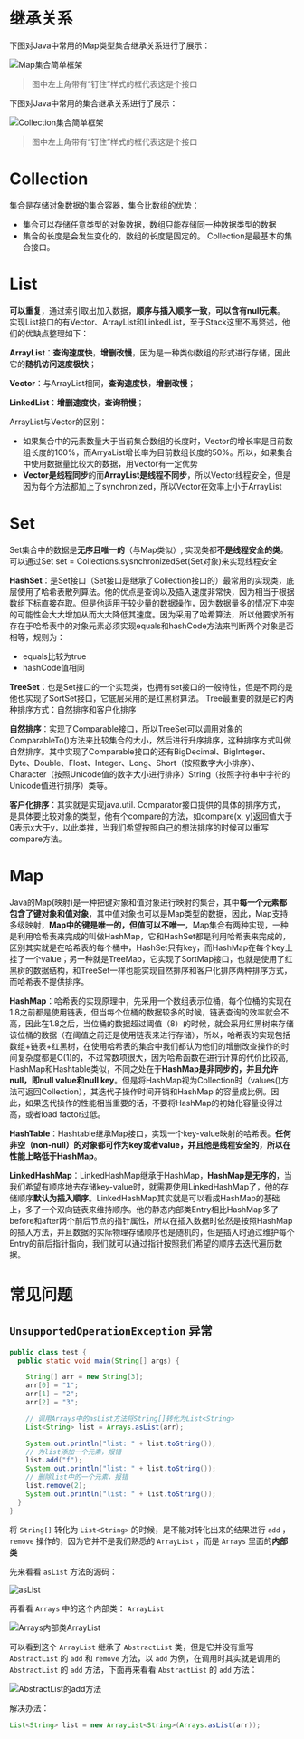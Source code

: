 ﻿# 继承关系

下图对Java中常用的Map类型集合继承关系进行了展示：

![Map集合简单框架](https://img-blog.csdnimg.cn/20201105111723581.png?x-oss-process=image/watermark,type_ZmFuZ3poZW5naGVpdGk,shadow_10,text_aHR0cHM6Ly9ibG9nLmNzZG4ubmV0L3FxXzQxNjc2Mjk0,size_16,color_FFFFFF,t_70#pic_center)

> 图中左上角带有“钉住”样式的框代表这是个接口

下图对Java中常用的集合继承关系进行了展示：

![Collection集合简单框架](https://img-blog.csdnimg.cn/20201105111723587.png?x-oss-process=image/watermark,type_ZmFuZ3poZW5naGVpdGk,shadow_10,text_aHR0cHM6Ly9ibG9nLmNzZG4ubmV0L3FxXzQxNjc2Mjk0,size_16,color_FFFFFF,t_70#pic_center)

> 图中左上角带有“钉住”样式的框代表这是个接口

# Collection

集合是存储对象数据的集合容器，集合比数组的优势：

* 集合可以存储任意类型的对象数据，数组只能存储同一种数据类型的数据
* 集合的长度是会发生变化的，数组的长度是固定的。
Collection是最基本的集合接口。

# List

**可以重复**，通过索引取出加入数据，**顺序与插入顺序一致**，**可以含有null元素**。
实现List接口的有Vector、ArrayList和LinkedList，至于Stack这里不再赘述，他们的优缺点整理如下：

**ArrayList**：**查询速度快**，**增删改慢**，因为是一种类似数组的形式进行存储，因此它的**随机访问速度极快**；

**Vector**：与ArrayList相同，**查询速度快**，**增删改慢**；

**LinkedList**：**增删速度快**，**查询稍慢**；

ArrayList与Vector的区别：

* 如果集合中的元素数量大于当前集合数组的长度时，Vector的增长率是目前数组长度的100%，而ArryaList增长率为目前数组长度的50%。所以，如果集合中使用数据量比较大的数据，用Vector有一定优势
* **Vector是线程同步**的而**ArrayList是线程不同步**，所以Vector线程安全，但是因为每个方法都加上了synchronized，所以Vector在效率上小于ArrayList
 

# Set

Set集合中的数据是**无序且唯一的**（与Map类似）, 实现类都**不是线程安全的类**。可以通过Set set = Collections.sysnchronizedSet(Set对象)来实现线程安全

**HashSet**：是Set接口（Set接口是继承了Collection接口的）最常用的实现类，底层使用了哈希表散列算法。他的优点是查询以及插入速度非常快，因为相当于根据数组下标直接存取。但是他适用于较少量的数据操作，因为数据量多的情况下冲突的可能性会大大增加从而大大降低其速度。因为采用了哈希算法，所以他要求所有存在于哈希表中的对象元素必须实现equals和hashCode方法来判断两个对象是否相等，规则为：

* equals比较为true
* hashCode值相同

**TreeSet**：也是Set接口的一个实现类，也拥有set接口的一般特性，但是不同的是他也实现了SortSet接口，它底层采用的是红黑树算法。
Tree最重要的就是它的两种排序方式：自然排序和客户化排序

**自然排序**：实现了Comparable接口，所以TreeSet可以调用对象的ComparableTo()方法来比较集合的大小，然后进行升序排序，这种排序方式叫做自然排序。其中实现了Comparable接口的还有BigDecimal、BigInteger、Byte、Double、Float、Integer、Long、Short（按照数字大小排序）、Character（按照Unicode值的数字大小进行排序）String（按照字符串中字符的Unicode值进行排序）类等。

**客户化排序**：其实就是实现java.util. Comparator<Type>接口提供的具体的排序方式，<Type> 是具体要比较对象的类型，他有个compare的方法，如compare(x, y)返回值大于0表示x大于y，以此类推，当我们希望按照自己的想法排序的时候可以重写compare方法。

# Map

Java的Map(映射)是一种把键对象和值对象进行映射的集合，其中**每一个元素都包含了键对象和值对象**，其中值对象也可以是Map类型的数据，因此，Map支持多级映射，**Map中的键是唯一的，但值可以不唯一**，Map集合有两种实现，一种是利用哈希表来完成的叫做HashMap，它和HashSet都是利用哈希表来完成的，区别其实就是在哈希表的每个桶中，HashSet只有key，而HashMap在每个key上挂了一个value；另一种就是TreeMap，它实现了SortMap接口，也就是使用了红黑树的数据结构，和TreeSet一样也能实现自然排序和客户化排序两种排序方式，而哈希表不提供排序。

**HashMap**：哈希表的实现原理中，先采用一个数组表示位桶，每个位桶的实现在1.8之前都是使用链表，但当每个位桶的数据较多的时候，链表查询的效率就会不高，因此在1.8之后，当位桶的数据超过阈值（8）的时候，就会采用红黑树来存储该位桶的数据（在阈值之前还是使用链表来进行存储），所以，哈希表的实现包括数组+链表+红黑树，在使用哈希表的集合中我们都认为他们的增删改查操作的时间复杂度都是O(1)的，不过常数项很大，因为哈希函数在进行计算的代价比较高, HashMap和Hashtable类似，不同之处在于**HashMap是非同步的，并且允许null，即null value和null key**。但是将HashMap视为Collection时（values()方法可返回Collection），其迭代子操作时间开销和HashMap 的容量成比例。因此，如果迭代操作的性能相当重要的话，不要将HashMap的初始化容量设得过高，或者load factor过低。

**HashTable**：Hashtable继承Map接口，实现一个key-value映射的哈希表。**任何非空（non-null）的对象都可作为key或者value，并且他是线程安全的，所以在性能上略低于HashMap**。

**LinkedHashMap**：LinkedHashMap继承于HashMap，**HashMap是无序的**，当我们希望有顺序地去存储key-value时，就需要使用LinkedHashMap了，他的存储顺序**默认为插入顺序**。LinkedHashMap其实就是可以看成HashMap的基础上，多了一个双向链表来维持顺序。他的静态内部类Entry相比HashMap多了before和after两个前后节点的指针属性，所以在插入数据时依然是按照HashMap的插入方法，并且数据的实际物理存储顺序也是随机的，但是插入时通过维护每个Entry的前后指针指向，我们就可以通过指针按照我们希望的顺序去迭代遍历数据。

# 常见问题

## `UnsupportedOperationException` 异常

```java
public class test {
  public static void main(String[] args) {

    String[] arr = new String[3];
    arr[0] = "1";
    arr[1] = "2";
    arr[2] = "3";

    // 调用Arrays中的asList方法将String[]转化为List<String>
    List<String> list = Arrays.asList(arr);

    System.out.println("list: " + list.toString());
    // 为list添加一个元素，报错
    list.add("f");
    System.out.println("list: " + list.toString());
    // 删除list中的一个元素，报错
    list.remove(2);
    System.out.println("list: " + list.toString());
  }
}
```

将 `String[]` 转化为 `List<String>` 的时候，是不能对转化出来的结果进行 `add` ， `remove` 操作的，因为它并不是我们熟悉的 `ArrayList` ，而是 `Arrays` 里面的**内部类**

先来看看 `asList` 方法的源码：

![asList](https://img2020.cnblogs.com/blog/2330281/202109/2330281-20210917095516221-1859915796.png)

再看看 `Arrays` 中的这个内部类： `ArrayList`

![Arrays内部类ArrayList](https://img2020.cnblogs.com/blog/2330281/202109/2330281-20210917094902498-499962382.png)

可以看到这个 `ArrayList` 继承了 `AbstractList` 类，但是它并没有重写 `AbstractList` 的 `add` 和 `remove` 方法，以 `add` 为例，在调用时其实就是调用的 `AbstractList` 的 `add` 方法，下面再来看看 `AbstractList` 的 `add` 方法：

![AbstractList的add方法](https://img2020.cnblogs.com/blog/2330281/202109/2330281-20210917095823769-1086905442.png)

解决办法：

```java
List<String> list = new ArrayList<String>(Arrays.asList(arr));
```

